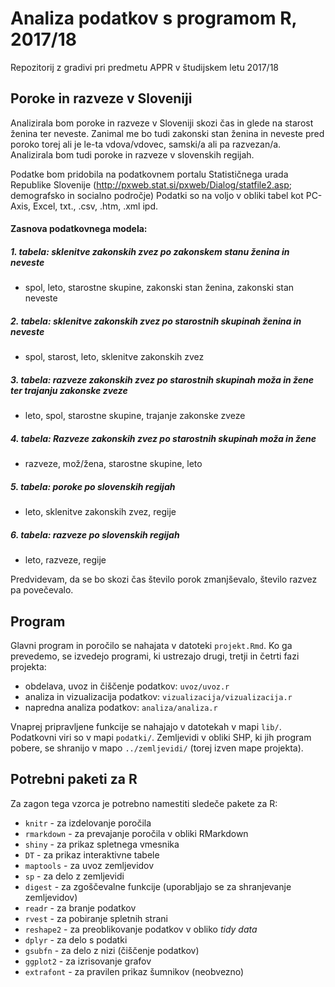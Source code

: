 # Analiza podatkov s programom R, 2017/18

Repozitorij z gradivi pri predmetu APPR v študijskem letu 2017/18

## Poroke in razveze v Sloveniji

Analizirala bom poroke in razveze v Sloveniji skozi čas in glede na starost ženina ter neveste. Zanimal me bo tudi zakonski stan ženina in neveste pred poroko torej ali je le-ta vdova/vdovec, samski/a ali pa razvezan/a. Analizirala bom tudi poroke in razveze v slovenskih regijah. 

Podatke bom pridobila na podatkovnem portalu Statističnega urada Republike Slovenije (http://pxweb.stat.si/pxweb/Dialog/statfile2.asp; demografsko in socialno področje) 
Podatki so na voljo v obliki tabel kot PC-Axis, Excel, txt., .csv, .htm, .xml ipd.

#### Zasnova podatkovnega modela:

##### 1. tabela: sklenitve zakonskih zvez po zakonskem stanu ženina in neveste
- spol, leto, starostne skupine, zakonski stan ženina, zakonski stan neveste

##### 2. tabela: sklenitve zakonskih zvez po starostnih skupinah ženina in neveste
- spol, starost, leto, sklenitve zakonskih zvez

##### 3. tabela: razveze zakonskih zvez po starostnih skupinah moža in žene ter trajanju zakonske zveze
- leto, spol, starostne skupine, trajanje zakonske zveze

##### 4. tabela: Razveze zakonskih zvez po starostnih skupinah moža in žene
- razveze, mož/žena, starostne skupine, leto

##### 5. tabela: poroke po slovenskih regijah 
- leto, sklenitve zakonskih zvez, regije

##### 6. tabela: razveze po slovenskih regijah 
- leto, razveze, regije



Predvidevam, da se bo skozi čas število porok zmanjševalo, število razvez pa povečevalo. 


## Program

Glavni program in poročilo se nahajata v datoteki `projekt.Rmd`. Ko ga prevedemo,
se izvedejo programi, ki ustrezajo drugi, tretji in četrti fazi projekta:

* obdelava, uvoz in čiščenje podatkov: `uvoz/uvoz.r`
* analiza in vizualizacija podatkov: `vizualizacija/vizualizacija.r`
* napredna analiza podatkov: `analiza/analiza.r`

Vnaprej pripravljene funkcije se nahajajo v datotekah v mapi `lib/`. Podatkovni
viri so v mapi `podatki/`. Zemljevidi v obliki SHP, ki jih program pobere, se
shranijo v mapo `../zemljevidi/` (torej izven mape projekta).

## Potrebni paketi za R

Za zagon tega vzorca je potrebno namestiti sledeče pakete za R:

* `knitr` - za izdelovanje poročila
* `rmarkdown` - za prevajanje poročila v obliki RMarkdown
* `shiny` - za prikaz spletnega vmesnika
* `DT` - za prikaz interaktivne tabele
* `maptools` - za uvoz zemljevidov
* `sp` - za delo z zemljevidi
* `digest` - za zgoščevalne funkcije (uporabljajo se za shranjevanje zemljevidov)
* `readr` - za branje podatkov
* `rvest` - za pobiranje spletnih strani
* `reshape2` - za preoblikovanje podatkov v obliko *tidy data*
* `dplyr` - za delo s podatki
* `gsubfn` - za delo z nizi (čiščenje podatkov)
* `ggplot2` - za izrisovanje grafov
* `extrafont` - za pravilen prikaz šumnikov (neobvezno)
